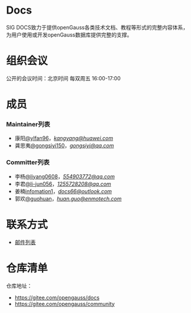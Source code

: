 

# Docs

SIG DOCS致力于提供openGauss各类技术文档、教程等形式的完整内容体系，为用户使用或开发openGauss数据库提供完整的支撑。


# 组织会议

公开的会议时间：北京时间 每双周五 16:00-17:00

# 成员


### Maintainer列表

- 康阳[@ylfan96](https://gitee.com/ylfan96)，*kangyang@huawei.com*
- 龚思夷[@gongsiyi150](https://gitee.com/gongsiyi150)，*gongsiyi@qq.com*


### Committer列表

- 李杨[@liyang0608](https://gitee.com/liyang0608)，*554903772@qq.com*
- 李君[@li-jun056](https://gitee.com/li-jun056)，*1255728208@qq.com*
- 姜楠[infomation1](https://gitee.com/infomation1)，*docs66@outlook.com*
- 郭欢[@guohuan](https://gitee.com/spaceoddity91719)，*huan.guo@enmotech.com*

# 联系方式

- [邮件列表](https://mailweb.opengauss.org/postorius/lists/docs.opengauss.org/)


# 仓库清单

仓库地址：

- https://gitee.com/opengauss/docs
- https://gitee.com/opengauss/community

